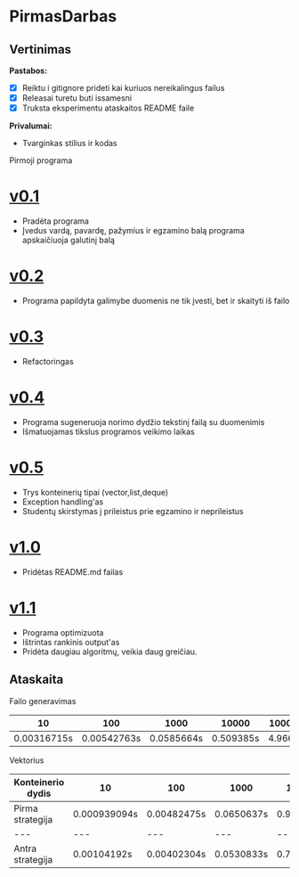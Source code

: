 # PirmasDarbas

## Vertinimas

**Pastabos:**

- [x] Reiktu i gitignore prideti kai kuriuos nereikalingus failus
- [x] Releasai turetu buti issamesni
- [x] Truksta eksperimentu ataskaitos README faile

**Privalumai:**

- Tvarginkas stilius ir kodas


Pirmoji programa
# [v0.1](https://github.com/EmilisDolgov/PirmasDarbas/releases/tag/v0.1)
* Pradėta programa
 * Įvedus vardą, pavardę, pažymius ir egzamino balą programa apskaičiuoja galutinį balą
# [v0.2](https://github.com/EmilisDolgov/PirmasDarbas/releases/tag/v0.2)
* Programa papildyta galimybe duomenis ne tik įvesti, bet ir skaityti iš failo
# [v0.3](https://github.com/EmilisDolgov/PirmasDarbas/releases/tag/v0.3)
* Refactoringas
# [v0.4](https://github.com/EmilisDolgov/PirmasDarbas/releases/tag/v0.4)
* Programa sugeneruoja norimo dydžio tekstinį failą su duomenimis
* Išmatuojamas tikslus programos veikimo laikas
# [v0.5](https://github.com/EmilisDolgov/PirmasDarbas/releases/tag/v0.5)
* Trys konteinerių tipai (vector,list,deque)
* Exception handling'as
* Studentų skirstymas į prileistus prie egzamino ir neprileistus
# [v1.0](https://github.com/EmilisDolgov/PirmasDarbas/releases/tag/v1.0)
* Pridėtas README.md failas
# [v1.1](https://github.com/EmilisDolgov/PirmasDarbas/releases/tag/v1.1)
* Programa optimizuota
* Ištrintas rankinis output'as
* Pridėta daugiau algoritmų, veikia daug greičiau.

## Ataskaita
Failo generavimas

 |10|100|1000|10000|100000|
 |---|---|---|---|---|
 |0.00316715s|0.00542763s|0.0585664s|0.509385s|4.9661s|

Vektorius

 |Konteinerio dydis|10|100|1000|10000|100000|
 |---|---|---|---|---|---|
 |Pirma strategija|0.000939094s|0.00482475s|0.0650637s|0.926928s|9.74813s|
 |---|---|---|---|---|---|
 |Antra strategija|0.00104192s|0.00402304s|0.0530833s|0.712356s|8.87912s|
 
